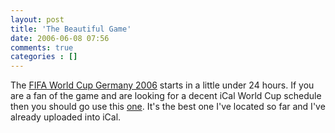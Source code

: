 ```yaml
---
layout: post
title: 'The Beautiful Game'
date: 2006-06-08 07:56
comments: true
categories : []
---  
```


The <a href="http://fifaworldcup.yahoo.com/06/en/index.html">FIFA World Cup Germany 2006</a> starts in a little under 24 hours. If you are a fan of the game and are looking for a decent iCal World Cup schedule then you should go use this <a href="http://icalshare.com/article.php?story=20051217091931152">one</a>. It's the best one I've located so far and I've already uploaded into iCal.

